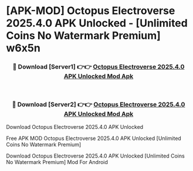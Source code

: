 # [APK-MOD] Octopus Electroverse 2025.4.0 APK Unlocked - [Unlimited Coins No Watermark Premium] w6x5n



<div align="center">
<h3>🔴 Download [Server1] 👉👉 <a href="https://momento.my/?title=Octopus_Electroverse_2025.4.0_APK_Unlocked">Octopus Electroverse 2025.4.0 APK Unlocked Mod Apk</a></h3><br>

<h3>🔴 Download [Server2] 👉👉 <a href="https://momento.my/?title=Octopus_Electroverse_2025.4.0_APK_Unlocked">Octopus Electroverse 2025.4.0 APK Unlocked Mod Apk</a></h3>
</div>



Download Octopus Electroverse 2025.4.0 APK Unlocked 

Free APK MOD Octopus Electroverse 2025.4.0 APK Unlocked [Unlimited Coins No Watermark Premium]

Download Octopus Electroverse 2025.4.0 APK Unlocked [Unlimited Coins No Watermark Premium] Mod For Android
